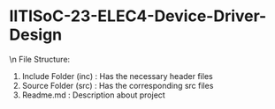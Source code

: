 # IITISoC-23-ELEC4-Device-Driver-Design
\n
File Structure: 
1. Include Folder (inc) : Has the necessary header files
2. Source Folder (src)  : Has the corresponding src files
3. Readme.md            : Description about project